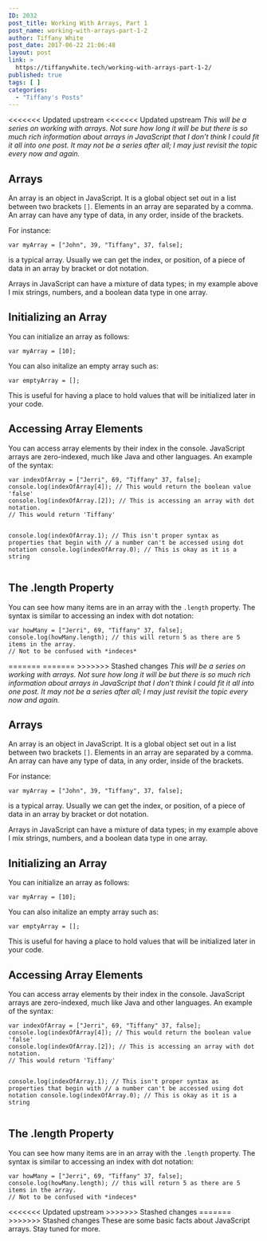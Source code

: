```yaml
---
ID: 2032
post_title: Working With Arrays, Part 1
post_name: working-with-arrays-part-1-2
author: Tiffany White
post_date: 2017-06-22 21:06:48
layout: post
link: >
  https://tiffanywhite.tech/working-with-arrays-part-1-2/
published: true
tags: [ ]
categories:
  - "Tiffany's Posts"
---
```

<<<<<<< Updated upstream
<<<<<<< Updated upstream
<em>This will be a series on working with arrays. Not sure how long it will be but there is so much rich information about arrays in JavaScript that I don’t think I could fit it all into one post. It may not be a series after all; I may just revisit the topic every now and again.</em>
<h2 id="&quot;arrays&quot;">Arrays</h2>
An array is an object in JavaScript. It is a global object set out in a list between two brackets <code class="&quot;highlighter-rouge&quot;">[]</code>. Elements in an array are separated by a comma. An array can have any type of data, in any order, inside of the brackets.

For instance:
<div class="&quot;highlighter-rouge&quot;">
<pre class="&quot;highlight&quot;"><code>var myArray = ["John", 39, "Tiffany", 37, false];
</code></pre>
</div>
is a typical array. Usually we can get the index, or position, of a piece of data in an array by bracket or dot notation.

Arrays in JavaScript can have a mixture of data types; in my example above I mix strings, numbers, and a boolean data type in one array.
<h2 id="&quot;initializing-an-array&quot;">Initializing an Array</h2>
You can initialize an array as follows:
<div class="&quot;highlighter-rouge&quot;">
<pre class="&quot;highlight&quot;"><code>var myArray = [10];
</code></pre>
</div>
You can also initalize an empty array such as:
<div class="&quot;highlighter-rouge&quot;">
<pre class="&quot;highlight&quot;"><code>var emptyArray = [];
</code></pre>
</div>
This is useful for having a place to hold values that will be initialized later in your code.
<h2 id="&quot;accessing-array-elements&quot;">Accessing Array Elements</h2>
You can access array elements by their index in the console. JavaScript arrays are zero-indexed, much like Java and other languages. An example of the syntax:
<div class="&quot;highlighter-rouge&quot;">
<pre class="&quot;highlight&quot;"><code>var indexOfArray = ["Jerri", 69, "Tiffany" 37, false];
console.log(indexOfArray[4]); // This would return the boolean value 'false'
console.log(indexOfArray.[2]); // This is accessing an array with dot notation. 
// This would return 'Tiffany'

console.log(indexOfArray.1); // This isn't proper syntax as properties that begin with 
// a number can't be accessed using dot notation
console.log(indexOfArray.0); // This is okay as it is a string
</code></pre>
</div>
<h2 id="&quot;the-length-property&quot;">The .length Property</h2>
You can see how many items are in an array with the <code class="&quot;highlighter-rouge&quot;">.length</code> property. The syntax is similar to accessing an index with dot notation:
<div class="&quot;highlighter-rouge&quot;">
<pre class="&quot;highlight&quot;"><code>var howMany = ["Jerri", 69, "Tiffany" 37, false];
console.log(howMany.length); // this will return 5 as there are 5 items in the array.
// Not to be confused with *indeces*
</code></pre>
</div>
=======
=======
>>>>>>> Stashed changes
<em>This will be a series on working with arrays. Not sure how long it will be but there is so much rich information about arrays in JavaScript that I don’t think I could fit it all into one post. It may not be a series after all; I may just revisit the topic every now and again.</em>
<h2 id="&quot;arrays&quot;">Arrays</h2>
An array is an object in JavaScript. It is a global object set out in a list between two brackets <code class="&quot;highlighter-rouge&quot;">[]</code>. Elements in an array are separated by a comma. An array can have any type of data, in any order, inside of the brackets.

For instance:
<div class="&quot;highlighter-rouge&quot;">
<pre class="&quot;highlight&quot;"><code>var myArray = ["John", 39, "Tiffany", 37, false];
</code></pre>
</div>
is a typical array. Usually we can get the index, or position, of a piece of data in an array by bracket or dot notation.

Arrays in JavaScript can have a mixture of data types; in my example above I mix strings, numbers, and a boolean data type in one array.
<h2 id="&quot;initializing-an-array&quot;">Initializing an Array</h2>
You can initialize an array as follows:
<div class="&quot;highlighter-rouge&quot;">
<pre class="&quot;highlight&quot;"><code>var myArray = [10];
</code></pre>
</div>
You can also initalize an empty array such as:
<div class="&quot;highlighter-rouge&quot;">
<pre class="&quot;highlight&quot;"><code>var emptyArray = [];
</code></pre>
</div>
This is useful for having a place to hold values that will be initialized later in your code.
<h2 id="&quot;accessing-array-elements&quot;">Accessing Array Elements</h2>
You can access array elements by their index in the console. JavaScript arrays are zero-indexed, much like Java and other languages. An example of the syntax:
<div class="&quot;highlighter-rouge&quot;">
<pre class="&quot;highlight&quot;"><code>var indexOfArray = ["Jerri", 69, "Tiffany" 37, false];
console.log(indexOfArray[4]); // This would return the boolean value 'false'
console.log(indexOfArray.[2]); // This is accessing an array with dot notation. 
// This would return 'Tiffany'

console.log(indexOfArray.1); // This isn't proper syntax as properties that begin with 
// a number can't be accessed using dot notation
console.log(indexOfArray.0); // This is okay as it is a string
</code></pre>
</div>
<h2 id="&quot;the-length-property&quot;">The .length Property</h2>
You can see how many items are in an array with the <code class="&quot;highlighter-rouge&quot;">.length</code> property. The syntax is similar to accessing an index with dot notation:
<div class="&quot;highlighter-rouge&quot;">
<pre class="&quot;highlight&quot;"><code>var howMany = ["Jerri", 69, "Tiffany" 37, false];
console.log(howMany.length); // this will return 5 as there are 5 items in the array.
// Not to be confused with *indeces*
</code></pre>
</div>
<<<<<<< Updated upstream
>>>>>>> Stashed changes
=======
>>>>>>> Stashed changes
These are some basic facts about JavaScript arrays. Stay tuned for more.